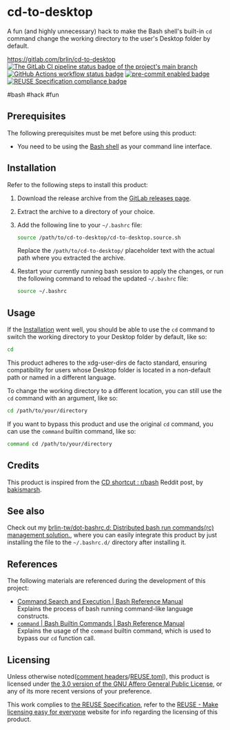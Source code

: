 # cd-to-desktop

A fun (and highly unnecessary) hack to make the Bash shell's built-in `cd` command change the working directory to the user's Desktop folder by default.

<https://gitlab.com/brlin/cd-to-desktop>  
[![The GitLab CI pipeline status badge of the project's `main` branch](https://gitlab.com/brlin/cd-to-desktop/badges/main/pipeline.svg?ignore_skipped=true "Click here to check out the comprehensive status of the GitLab CI pipelines")](https://gitlab.com/brlin/cd-to-desktop/-/pipelines) [![GitHub Actions workflow status badge](https://github.com/brlin-tw/cd-to-desktop/actions/workflows/check-potential-problems.yml/badge.svg "GitHub Actions workflow status")](https://github.com/brlin-tw/cd-to-desktop/actions/workflows/check-potential-problems.yml) [![pre-commit enabled badge](https://img.shields.io/badge/pre--commit-enabled-brightgreen?logo=pre-commit&logoColor=white "This project uses pre-commit to check potential problems")](https://pre-commit.com/) [![REUSE Specification compliance badge](https://api.reuse.software/badge/gitlab.com/brlin/cd-to-desktop "This project complies to the REUSE specification to decrease software licensing costs")](https://api.reuse.software/info/gitlab.com/brlin/cd-to-desktop)

\#bash \#hack \#fun

## Prerequisites

The following prerequisites must be met before using this product:

* You need to be using the [Bash shell](https://www.gnu.org/software/bash/) as your command line interface.

## Installation

Refer to the following steps to install this product:

1. Download the release archive from the [GitLab releases page](https://gitlab.com/brlin/cd-to-desktop/-/releases).
1. Extract the archive to a directory of your choice.
1. Add the following line to your `~/.bashrc` file:

   ```bash
   source /path/to/cd-to-desktop/cd-to-desktop.source.sh
   ```

   Replace the `/path/to/cd-to-desktop/` placeholder text with the actual path where you extracted the archive.
1. Restart your currently running bash session to apply the changes, or run the following command to reload the updated `~/.bashrc` file:

   ```bash
   source ~/.bashrc
   ```

## Usage

If the [Installation](#installation) went well, you should be able to use the `cd` command to switch the working directory to your Desktop folder by default, like so:

```bash
cd
```

This product adheres to the xdg-user-dirs de facto standard, ensuring compatibility for users whose Desktop folder is located in a non-default path or named in a different language.

To change the working directory to a different location, you can still use the `cd` command with an argument, like so:

```bash
cd /path/to/your/directory
```

If you want to bypass this product and use the original `cd` command, you can use the `command` builtin command, like so:

```bash
command cd /path/to/your/directory
```

## Credits

This product is inspired from the [CD shortcut : r/bash](https://www.reddit.com/r/bash/comments/1l69apz/cd_shortcut/) Reddit post, by [bakismarsh](https://www.reddit.com/user/bakismarsh/).

## See also

Check out my [brlin-tw/dot-bashrc.d: Distributed bash run commands(rc) management solution.](https://github.com/brlin-tw/dot-bashrc.d), where you can easily integrate this product by just installing the file to the `~/.bashrc.d/` directory after installing it.

## References

The following materials are referenced during the development of this project:

* [Command Search and Execution | Bash Reference Manual](https://www.gnu.org/savannah-checkouts/gnu/bash/manual/bash.html#Command-Search-and-Execution)  
  Explains the process of bash running command-like language constructs.
* [`command` | Bash Builtin Commands | Bash Reference Manual](https://www.gnu.org/savannah-checkouts/gnu/bash/manual/bash.html#index-command)  
  Explains the usage of the `command` builtin command, which is used to bypass our `cd` function call.

## Licensing

Unless otherwise noted([comment headers](https://reuse.software/spec-3.3/#comment-headers)/[REUSE.toml](https://reuse.software/spec-3.3/#reusetoml)), this product is licensed under [the 3.0 version of the GNU Affero General Public License](https://www.gnu.org/licenses/agpl-3.0.en.html), or any of its more recent versions of your preference.

This work complies to [the REUSE Specification](https://reuse.software/spec/), refer to the [REUSE - Make licensing easy for everyone](https://reuse.software/) website for info regarding the licensing of this product.
